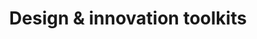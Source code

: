 ---
title: Design & innovation toolkits
description: A curated list of the best innovation, design and business toolkits, from some of the most innovative organisations and institutions.
short-title: Design toolkit
---